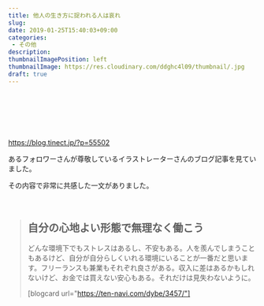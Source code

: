 ```yaml
---
title: 他人の生き方に捉われる人は哀れ
slug: 
date: 2019-01-25T15:40:03+09:00
categories: 
 - その他
description: 
thumbnailImagePosition: left
thumbnailImage: https://res.cloudinary.com/ddghc4l09/thumbnail/.jpg
draft: true
---
```


<!--more-->

&nbsp;

&nbsp;

&nbsp;

https://blog.tinect.jp/?p=55502

あるフォロワーさんが尊敬しているイラストレーターさんのブログ記事を見ていました。

その内容で非常に共感した一文がありました。

&nbsp;
<blockquote>
<h2>自分の心地よい形態で無理なく働こう</h2>
どんな環境下でもストレスはあるし、不安もある。人を羨んでしまうこともあるけど、自分が自分らしくいれる環境にいることが一番だと思います。フリーランスも兼業もそれぞれ良さがある。収入に差はあるかもしれないけど、お金では買えない安心もある。それだけは見失わないように。

[blogcard url="https://ten-navi.com/dybe/3457/"]</blockquote>
&nbsp;

&nbsp;

&nbsp;
